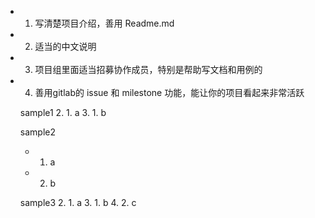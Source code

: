 - 1. 写清楚项目介绍，善用 Readme.md

- 2. 适当的中文说明

- 3. 项目组里面适当招募协作成员，特别是帮助写文档和用例的

- 4. 善用gitlab的 issue 和 milestone 功能，能让你的项目看起来非常活跃



  sample1
  2. 1. a
  3. 1. b
  
  sample2
  - 1. a
  - 2. b

  sample3
  2. 1. a
  3. 1. b
  4. 2. c
